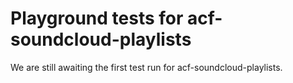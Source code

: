 # Playground tests for acf-soundcloud-playlists
We are still awaiting the first test run for acf-soundcloud-playlists.

